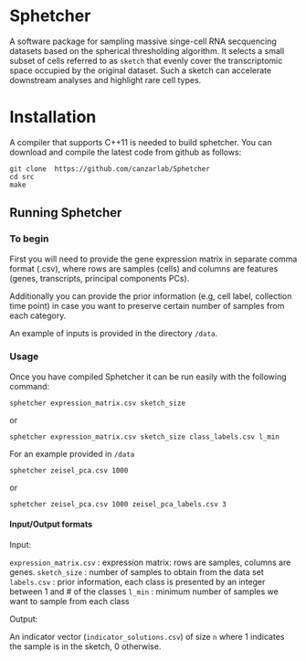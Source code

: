 # Sphetcher

A software package for sampling massive singe-cell RNA secquencing datasets based on the spherical thresholding algorithm. It selects a small subset of cells referred to as ```sketch``` that evenly cover the transcriptomic space occupied by the original dataset. Such a sketch can accelerate downstream analyses and highlight rare cell types.


# Installation
A compiler that supports C++11 is needed to build sphetcher. You can download and compile the latest code from github as follows:

```
git clone  https://github.com/canzarlab/Sphetcher
cd src
make
```

## Running Sphetcher ##

### To begin ###

First you will need to provide the gene expression matrix in separate comma format (.csv), where rows are samples (cells) and columns are features (genes, transcripts, principal components PCs).

Additionally you can provide the prior information (e.g, cell label, collection time point) in case you want to preserve certain number of samples from each category. 

An example of inputs is provided in the directory ```/data```. 

### Usage ###

Once you have compiled Sphetcher it can be run easily with the following command:

```
sphetcher expression_matrix.csv sketch_size
```
or 
```
sphetcher expression_matrix.csv sketch_size class_labels.csv l_min
```
For an example provided in ```/data```
```
sphetcher zeisel_pca.csv 1000
```
or 
```
sphetcher zeisel_pca.csv 1000 zeisel_pca_labels.csv 3 
```

#### Input/Output formats

Input: 

`expression_matrix.csv`
  : expression matrix: rows are samples, columns are genes.
 `sketch_size` 
  : number of samples to obtain from the data set
`labels.csv`
  : prior information, each class is presented by an integer between 1 and # of the classes
`l_min`
  : minimum number of samples we want to sample from each class

Output:

An indicator vector (`indicator_solutions.csv`) of size ```n``` where 1 indicates the sample is in the sketch, 0 otherwise. 


